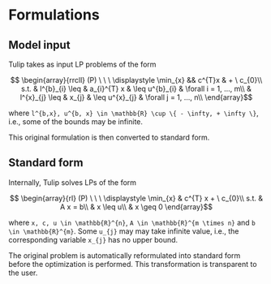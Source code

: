 # Formulations

## Model input

Tulip takes as input LP problems of the form
```math
    \begin{array}{rrcll}
    (P) \ \ \ 
    \displaystyle \min_{x} && c^{T}x & + \ c_{0}\\
    s.t.
    & l^{b}_{i} \leq & a_{i}^{T} x & \leq u^{b}_{i} & \forall i = 1, ..., m\\
    & l^{x}_{j} \leq & x_{j} & \leq u^{x}_{j} & \forall j = 1, ..., n\\
    \end{array}
```
where ``l^{b,x}, u^{b, x} \in \mathbb{R} \cup \{ - \infty, + \infty \}``, i.e., some of the bounds may be infinite.

This original formulation is then converted to standard form.

## Standard form

Internally, Tulip solves LPs of the form
```math
    \begin{array}{rl}
    (P) \ \ \ 
    \displaystyle \min_{x}
    & c^{T} x + \ c_{0}\\
    s.t.
    & A x = b\\
    & x \leq u\\
    & x \geq 0
    \end{array}
```
where ``x, c, u \in \mathbb{R}^{n}``, ``A \in \mathbb{R}^{m \times n}`` and ``b \in \mathbb{R}^{m}``.
Some ``u_{j}`` may may take infinite value, i.e., the corresponding variable ``x_{j}`` has no upper bound.

The original problem is automatically reformulated into standard form before the optimization is performed.
This transformation is transparent to the user.